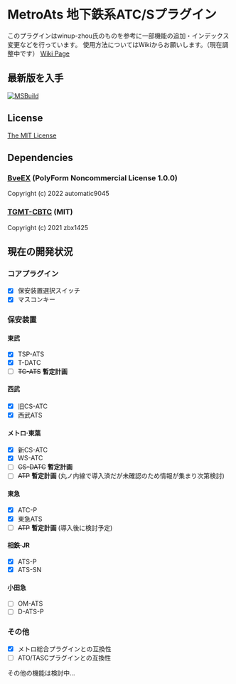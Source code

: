 # MetroAts 地下鉄系ATC/Sプラグイン 
このプラグインはwinup-zhou氏のものを参考に一部機能の追加・インデックス変更などを行っています。
使用方法についてはWikiからお願いします。（現在調整中です）
[Wiki Page](https://github.com/mashiron-unyu/MetroAts/wiki)

## 最新版を入手
[![MSBuild](https://github.com/mashiron-unyu/MetroAts/actions/workflows/build.yml/badge.svg)](https://github.com/mashiron-unyu/MetroAts/actions/workflows/build.yml)

## License
[The MIT License](LICENSE)

## Dependencies
### [BveEX](https://github.com/automatic9045/BveEX) (PolyForm Noncommercial License 1.0.0)

Copyright (c) 2022 automatic9045

### [TGMT-CBTC](https://github.com/zbx1425/TGMT-CBTC) (MIT)

Copyright (c) 2021 zbx1425


## 現在の開発状況
### コアプラグイン
- [x] 保安装置選択スイッチ
- [x] マスコンキー
### 保安装置
#### 東武
- [x] TSP-ATS
- [x] T-DATC
- [ ] ~~TC-ATS~~ __暫定計画__
#### 西武
- [x] 旧CS-ATC
- [x] 西武ATS
#### メトロ·東葉
- [x] 新CS-ATC
- [x] WS-ATC
- [ ] ~~CS-DATC~~ __暫定計画__
- [ ] ~~ATP~~ __暫定計画__ (丸ノ内線で導入済だが未確認のため情報が集まり次第検討)
#### 東急
- [x] ATC-P
- [x] 東急ATS
- [ ] ~~ATP~~ __暫定計画__ (導入後に検討予定)
#### 相鉄·JR
- [x] ATS-P
- [x] ATS-SN
#### 小田急
- [ ] OM-ATS
- [ ] D-ATS-P
### その他
- [x] メトロ総合プラグインとの互換性
- [ ] ATO/TASCプラグインとの互換性

その他の機能は検討中...

